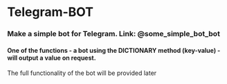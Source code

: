 # Telegram-BOT

### Make a simple bot for Telegram. Link: @some_simple_bot_bot

#### One of the functions - a bot using the DICTIONARY method (key-value) - will output a value on request.

The full functionality of the bot will be provided later
